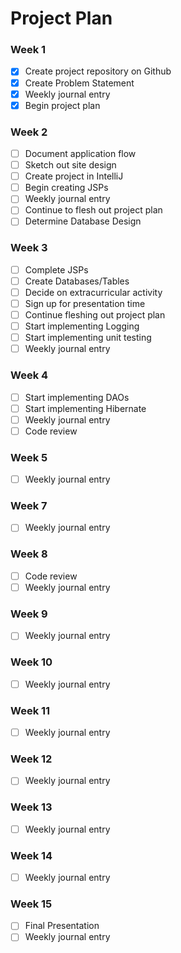 # Project Plan

### Week 1
- [X] Create project repository on Github
- [X] Create Problem Statement
- [X] Weekly journal entry
- [X] Begin project plan

### Week 2
- [ ] Document application flow
- [ ] Sketch out site design
- [ ] Create project in IntelliJ
- [ ] Begin creating JSPs
- [ ] Weekly journal entry
- [ ] Continue to flesh out project plan
- [ ] Determine Database Design

### Week 3
- [ ] Complete JSPs
- [ ] Create Databases/Tables
- [ ] Decide on extracurricular activity 
- [ ] Sign up for presentation time
- [ ] Continue fleshing out project plan
- [ ] Start implementing Logging
- [ ] Start implementing unit testing
- [ ] Weekly journal entry

### Week 4
- [ ] Start implementing DAOs
- [ ] Start implementing Hibernate
- [ ] Weekly journal entry
- [ ] Code review

### Week 5
- [ ] Weekly journal entry

### Week 7
- [ ] Weekly journal entry

### Week 8
- [ ] Code review
- [ ] Weekly journal entry

### Week 9
- [ ] Weekly journal entry

### Week 10
- [ ] Weekly journal entry

### Week 11
- [ ] Weekly journal entry

### Week 12
- [ ] Weekly journal entry

### Week 13
- [ ] Weekly journal entry

### Week 14
- [ ] Weekly journal entry

### Week 15
- [ ] Final Presentation
- [ ] Weekly journal entry
